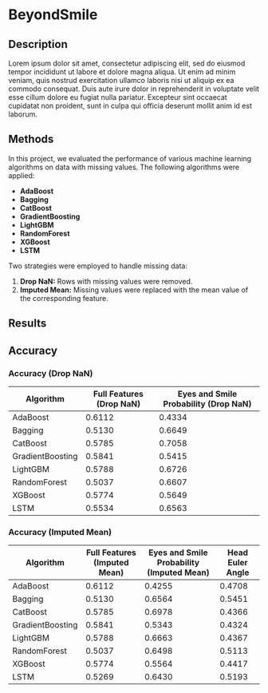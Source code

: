 # BeyondSmile

## Description
Lorem ipsum dolor sit amet, consectetur adipiscing elit, sed do eiusmod tempor incididunt ut labore et dolore magna aliqua. Ut enim ad minim veniam, quis nostrud exercitation ullamco laboris nisi ut aliquip ex ea commodo consequat. Duis aute irure dolor in reprehenderit in voluptate velit esse cillum dolore eu fugiat nulla pariatur. Excepteur sint occaecat cupidatat non proident, sunt in culpa qui officia deserunt mollit anim id est laborum.

## Methods
In this project, we evaluated the performance of various machine learning algorithms on data with missing values. The following algorithms were applied:
- **AdaBoost**
- **Bagging**
- **CatBoost**
- **GradientBoosting**
- **LightGBM**
- **RandomForest**
- **XGBoost**
- **LSTM**

Two strategies were employed to handle missing data:
1. **Drop NaN:** Rows with missing values were removed.
2. **Imputed Mean:** Missing values were replaced with the mean value of the corresponding feature.


## Results

## Accuracy
### Accuracy (Drop NaN)
<table>
  <thead>
    <tr>
      <th>Algorithm</th>
      <th>Full Features (Drop NaN)</th>
      <th>Eyes and Smile Probability (Drop NaN)</th>
    </tr>
  </thead>
  <tbody>
    <tr>
      <td>AdaBoost</td>
      <td>0.6112</td>
      <td>0.4334</td>
    </tr>
    <tr>
      <td>Bagging</td>
      <td>0.5130</td>
      <td>0.6649</td>
    </tr>
    <tr>
      <td>CatBoost</td>
      <td>0.5785</td>
      <td>0.7058</td>
    </tr>
    <tr>
      <td>GradientBoosting</td>
      <td>0.5841</td>
      <td>0.5415</td>
    </tr>
    <tr>
      <td>LightGBM</td>
      <td>0.5788</td>
      <td>0.6726</td>
    </tr>
    <tr>
      <td>RandomForest</td>
      <td>0.5037</td>
      <td>0.6607</td>
    </tr>
    <tr>
      <td>XGBoost</td>
      <td>0.5774</td>
      <td>0.5649</td>
    </tr>
    <tr>
      <td>LSTM</td>
      <td>0.5534</td>
      <td>0.6563</td>
    </tr>
  </tbody>
</table>

### Accuracy (Imputed Mean)
<table>
  <thead>
    <tr>
      <th>Algorithm</th>
      <th>Full Features (Imputed Mean)</th>
      <th>Eyes and Smile Probability (Imputed Mean)</th>
      <th>Head Euler Angle</th>
    </tr>
  </thead>
  <tbody>
    <tr>
      <td>AdaBoost</td>
      <td>0.6112</td>
      <td>0.4255</td>
      <td>0.4708</td>
    </tr>
    <tr>
      <td>Bagging</td>
      <td>0.5130</td>
      <td>0.6564</td>
      <td>0.5451</td>
    </tr>
    <tr>
      <td>CatBoost</td>
      <td>0.5785</td>
      <td>0.6978</td>
      <td>0.4366</td>
    </tr>
    <tr>
      <td>GradientBoosting</td>
      <td>0.5841</td>
      <td>0.5343</td>
      <td>0.4324</td>
    </tr>
    <tr>
      <td>LightGBM</td>
      <td>0.5788</td>
      <td>0.6663</td>
      <td>0.4367</td>
    </tr>
    <tr>
      <td>RandomForest</td>
      <td>0.5037</td>
      <td>0.6498</td>
      <td>0.5113</td>
    </tr>
    <tr>
      <td>XGBoost</td>
      <td>0.5774</td>
      <td>0.5564</td>
      <td>0.4417</td>
    </tr>
    <tr>
      <td>LSTM</td>
      <td>0.5269</td>
      <td>0.6430</td>
      <td>0.5193</td>
    </tr>
  </tbody>
</table>
